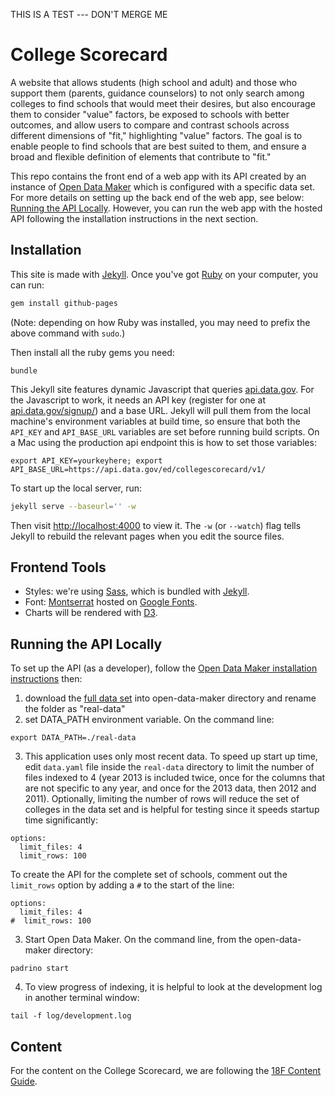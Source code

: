 
THIS IS A TEST --- DON'T MERGE ME

# College Scorecard

A website that allows students (high school and adult) and those who support them (parents, guidance counselors)
to not only search among colleges to find schools that would meet their desires, but also encourage them to consider
"value" factors, be exposed to schools with better outcomes, and allow users to compare and contrast schools across
different dimensions of "fit," highlighting "value" factors. The goal is to enable people to find schools that are 
best suited to them, and ensure a broad and flexible definition of elements that contribute to "fit."

This repo contains the front end of a web app with its API created by an instance of [Open Data Maker](https://github.com/18F/open-data-maker) which is configured with a specific data set. For more details on setting up the back end of the web app, see below: [Running the API Locally](#running-the-api-locally).  However, you can run the web app with the hosted API following the installation instructions in the next section.

## Installation
This site is made with [Jekyll]. Once you've got [Ruby] on your computer, you
can run:

```sh
gem install github-pages
```

(Note: depending on how Ruby was installed, you may need to prefix the above
command with `sudo`.)

Then install all the ruby gems you need:

```
bundle
```

This Jekyll site features dynamic Javascript that queries [api.data.gov](https://api.data.gov/). 
For the Javascript to work, it needs an API key (register for one at 
[api.data.gov/signup/](https://api.data.gov/signup/))
and a base URL. Jekyll will pull them from the local machine's
environment variables at build time, so ensure that both the `API_KEY` and
`API_BASE_URL` variables are set before running build scripts. On a Mac using the production api 
endpoint this is how to set those variables:

```
export API_KEY=yourkeyhere; export API_BASE_URL=https://api.data.gov/ed/collegescorecard/v1/
```

To start up the local server, run:

```sh
jekyll serve --baseurl='' -w
```

Then visit [http://localhost:4000](http://localhost:4000) to view it. The `-w`
(or `--watch`) flag tells Jekyll to rebuild the relevant pages when you edit
the source files.

## Frontend Tools
- Styles: we're using [Sass], which is bundled with [Jekyll].
- Font: [Montserrat] hosted on [Google Fonts](https://www.google.com/fonts/).
- Charts will be rendered with [D3].

[Montserrat]: https://www.google.com/fonts/specimen/Montserrat
[Jekyll]: http://jekyllrb.com/
[Sass]: http://sass-lang.com/
[D3]: http://d3js.org/
[Ruby]: https://www.ruby-lang.org/

## Running the API Locally

To set up the API (as a developer), follow the [Open Data Maker installation instructions](https://github.com/18F/open-data-maker/blob/dev/INSTALL.md) then:

1. download the [full data set](https://s3.amazonaws.com/ed-college-choice-public/CollegeScorecard_Raw_Data.zip) into open-data-maker directory and rename the folder as "real-data"
2. set DATA_PATH environment variable.  On the command line:
```
export DATA_PATH=./real-data
```

3. This application uses only most recent data.  To speed up start up time, edit `data.yaml` file inside the `real-data` directory to limit the number of files indexed to 4 (year 2013 is included twice, once for the columns that are not specific to any year, and once for the 2013 data, then 2012 and 2011).  Optionally, limiting the number of rows will reduce the set of colleges in the data set and is helpful for testing since it speeds startup time significantly:
```
options:
  limit_files: 4
  limit_rows: 100
```

To create the API for the complete set of schools, comment out the `limit_rows` option by adding a `#` to the start of the line:

```
options:
  limit_files: 4
#  limit_rows: 100
```

3. Start Open Data Maker.  On the command line, from the open-data-maker directory:
```
padrino start
```

4. To view progress of indexing, it is helpful to look at the development log in another terminal window:
```
tail -f log/development.log
```
## Content

For the content on the College Scorecard, we are following the [18F Content Guide](https://pages.18f.gov/content-guide/).
